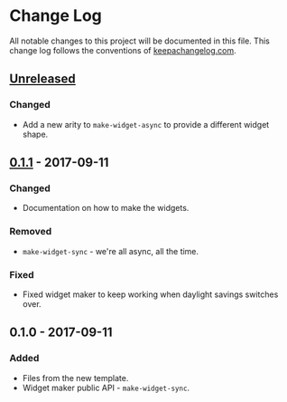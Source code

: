 # Change Log
All notable changes to this project will be documented in this file. This change log follows the conventions of [keepachangelog.com](http://keepachangelog.com/).

## [Unreleased]
### Changed
- Add a new arity to `make-widget-async` to provide a different widget shape.

## [0.1.1] - 2017-09-11
### Changed
- Documentation on how to make the widgets.

### Removed
- `make-widget-sync` - we're all async, all the time.

### Fixed
- Fixed widget maker to keep working when daylight savings switches over.

## 0.1.0 - 2017-09-11
### Added
- Files from the new template.
- Widget maker public API - `make-widget-sync`.

[Unreleased]: https://github.com/your-name/spicyklein/compare/0.1.1...HEAD
[0.1.1]: https://github.com/your-name/spicyklein/compare/0.1.0...0.1.1
